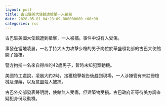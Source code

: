 ```yaml
---
layout: post
title: 古巴駐美大使館遭槍擊一人被捕
date: 2020-05-01 04:28:09.000000000 +08:00
categories: rss
---
```


古巴駐美國大使館遭到槍擊，一人被捕。事件中沒有人受傷。

事發在當地凌晨，一名手持大火力攻擊步槍的男子向位於華盛頓北部的古巴大使館開了幾槍。

警方拘捕一名來自得州的42歲男子，暫時未知犯案動機。

美國特工處說，凌晨大約2時，接獲槍擊報告後趕到現場，一人涉嫌管有未註冊槍械及彈藥，以及意圖殺人被捕。

古巴外交部發表聲明說，使館無人受傷，但建築物受損。古巴政府正等待美方調查疑犯身份及動機。
